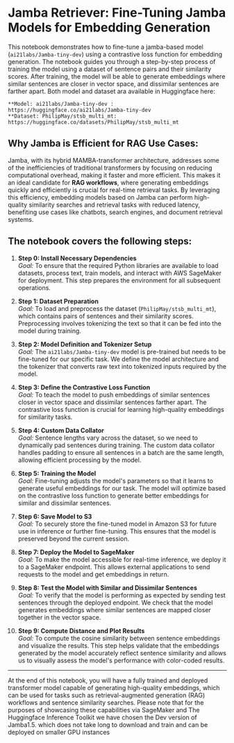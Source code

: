 # Jamba Retriever: Fine-Tuning Jamba Models for Embedding Generation

This notebook demonstrates how to fine-tune a jamba-based model (`ai21labs/Jamba-tiny-dev`) using a contrastive loss function for embedding generation. The notebook guides you through a step-by-step process of training the model using a dataset of sentence pairs and their similarity scores. After training, the model will be able to generate embeddings where similar sentences are closer in vector space, and dissimilar sentences are farther apart. Both model and dataset ara available in Huggingface here:

    **Model: ai21labs/Jamba-tiny-dev : https://huggingface.co/ai21labs/Jamba-tiny-dev
    **Dataset: PhilipMay/stsb_multi_mt: https://huggingface.co/datasets/PhilipMay/stsb_multi_mt

## Why Jamba is Efficient for RAG Use Cases:

Jamba, with its hybrid MAMBA-transformer architecture, addresses some of the inefficiencies of traditional transformers by focusing on reducing computational overhead, making it faster and more efficient. This makes it an ideal candidate for **RAG workflows**, where generating embeddings quickly and efficiently is crucial for real-time retrieval tasks. By leveraging this efficiency, embedding models based on Jamba can perform high-quality similarity searches and retrieval tasks with reduced latency, benefiting use cases like chatbots, search engines, and document retrieval systems.

## The notebook covers the following steps:

1. **Step 0: Install Necessary Dependencies**  
   _Goal:_ To ensure that the required Python libraries are available to load datasets, process text, train models, and interact with AWS SageMaker for deployment. This step prepares the environment for all subsequent operations.

2. **Step 1: Dataset Preparation**  
   _Goal:_ To load and preprocess the dataset (`PhilipMay/stsb_multi_mt`), which contains pairs of sentences and their similarity scores. Preprocessing involves tokenizing the text so that it can be fed into the model during training.

3. **Step 2: Model Definition and Tokenizer Setup**  
   _Goal:_ The `ai21labs/Jamba-tiny-dev` model is pre-trained but needs to be fine-tuned for our specific task. We define the model architecture and the tokenizer that converts raw text into tokenized inputs required by the model.

4. **Step 3: Define the Contrastive Loss Function**  
   _Goal:_ To teach the model to push embeddings of similar sentences closer in vector space and dissimilar sentences farther apart. The contrastive loss function is crucial for learning high-quality embeddings for similarity tasks.

5. **Step 4: Custom Data Collator**  
   _Goal:_ Sentence lengths vary across the dataset, so we need to dynamically pad sentences during training. The custom data collator handles padding to ensure all sentences in a batch are the same length, allowing efficient processing by the model.

6. **Step 5: Training the Model**  
   _Goal:_ Fine-tuning adjusts the model's parameters so that it learns to generate useful embeddings for our task. The model will optimize based on the contrastive loss function to generate better embeddings for similar and dissimilar sentences.

7. **Step 6: Save Model to S3**  
   _Goal:_ To securely store the fine-tuned model in Amazon S3 for future use in inference or further fine-tuning. This ensures that the model is preserved beyond the current session.

8. **Step 7: Deploy the Model to SageMaker**  
   _Goal:_ To make the model accessible for real-time inference, we deploy it to a SageMaker endpoint. This allows external applications to send requests to the model and get embeddings in return.

9. **Step 8: Test the Model with Similar and Dissimilar Sentences**  
   _Goal:_ To verify that the model is performing as expected by sending test sentences through the deployed endpoint. We check that the model generates embeddings where similar sentences are mapped closer together in the vector space.

10. **Step 9: Compute Distance and Plot Results**  
    _Goal:_ To compute the cosine similarity between sentence embeddings and visualize the results. This step helps validate that the embeddings generated by the model accurately reflect sentence similarity and allows us to visually assess the model's performance with color-coded results.

---

At the end of this notebook, you will have a fully trained and deployed transformer model capable of generating high-quality embeddings, which can be used for tasks such as retrieval-augmented generation (RAG) workflows and sentence similarity searches. Please note that for the purposes of showcasing these capabilities via SageMaker and The Huggingface Inference Toolkit we have chosen the Dev version of Jamba1.5. which does not take long to download and train and can be deployed on smaller GPU instances
